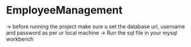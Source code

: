 <h1> EmployeeManagement</h1>
-> before running the project make sure u set the database url, username and password as per ur local machine 
-> Run the sql file in your mysql workbench

